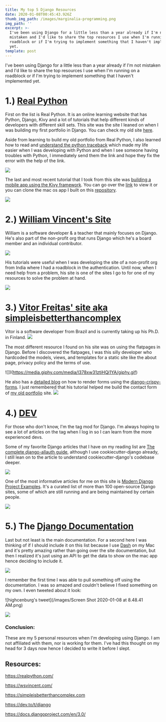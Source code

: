 ```yaml
---
title: My top 5 Django Resources
date: 2020-01-08T00:45:43.926Z
thumb_img_path: /images/marginalia-programming.png
img_path: ''
excerpt: >-
  I've been using Django for a little less than a year already if I'm not
  mistaken and I'd like to share the top resources I use when I'm running on a
  roadblock or if I'm trying to implement something that I haven't implemented
  yet.
template: post
---
```

I've been using Django for a little less than a year already if I'm not mistaken and I'd like to share the top resources I use when I'm running on a roadblock or if I'm trying to implement something that I haven't implemented yet.

# 1.) [Real Python](https://realpython.com/)

First on the list is Real Python. It is an online learning website that has Python, Django, Kivy and a lot of tutorials that help different kinds of developers with different skill sets. This site was the site I leaned on when I was building my first portfolio in Django. You can check my old site [here](https://highcenburg.herokuapp.com/). 

Aside from learning to build my old portfolio from Real Python, I also learned how to read and [understand the python traceback](https://realpython.com/python-traceback/) which made my life easier when I was developing with Python and when I see someone having troubles with Python, I immediately send them the link and hope they fix the error with the help of the link.

![](https://media.giphy.com/media/J0nJNHnnukpJm/giphy.gif)

The last and most recent tutorial that I took from this site was [building a mobile app using the Kivy framework](https://realpython.com/mobile-app-kivy-python/). You can go over the [link](https://realpython.com/mobile-app-kivy-python/) to view it or you can clone the mac os app I built on this [repository](https://github.com/reyesvicente/mac-os-calculator).

![](https://media.giphy.com/media/5VKbvrjxpVJCM/giphy.gif)

# 2.) [William Vincent's Site](https://wsvincent.com/)

William is a software developer & a teacher that mainly focuses on Django. He's also part of the non-profit org that runs Django which he's a board member and an individual contributor.

![](https://media.giphy.com/media/l3dj09hpsfuYkijDi/giphy.gif)

His tutorials were useful when I was developing the site of a non-profit org from India where I had a roadblock in the authentication. Until now, when I need help from a problem, his site is one of the sites I go to for one of my resources to solve the problem at hand.

![](https://media.giphy.com/media/srg19CG0cKMuI/giphy.gif)

# 3.) [Vitor Freitas' site aka simpleisbetterthancomplex](https://simpleisbetterthancomplex.com)

Vitor is a software developer from Brazil and is currently taking up his Ph.D. in Finland. ![](https://media.giphy.com/media/12aWRwUbRHSAX6/giphy.gif)

The most different resource I found on his site was on using the flatpages in Django. Before I discovered the flatpages, I was this silly developer who hardcoded the models, views, and templates for a static site like the about page, privacy policy and the terms of use.

!\[])(https://media.giphy.com/media/l378xw31ztiHQi1YA/giphy.gif)

He also has a [detailed blog](https://simpleisbetterthancomplex.com/tutorial/2018/11/28/advanced-form-rendering-with-django-crispy-forms.html) on how to render forms using the [django-crispy-forms](https://readthedocs.org/projects/django-crispy-forms/). I just remembered that his tutorial helped me build the contact form of [my old portfolio](https://highcenburg.herokuapp.com/contact/) site. ![](https://media.giphy.com/media/3osxY7xVVSgMfAPZ16/giphy.gif)

# 4.) [DEV](https://dev.to/t/django)

For those who don't know, I'm the tag mod for Django. I'm always hoping to see a lot of articles on the tag when I log in so I can learn from the more experienced devs.

Some of my favorite Django articles that I have on my reading list are [The complete django-allauth guide](https://dev.to/gajesh/the-complete-django-allauth-guide-la3), although I use cookiecutter-django already, I still lean on to the article to understand cookiecutter-django's codebase deeper.

![](https://media.giphy.com/media/XDQkdl6Yl8q45jYwa1/giphy.gif)

One of the most informative articles for me on this site is [Modern Django Project Examples](https://dev.to/omenapps/modern-django-project-examples-58mm). It's a curated list of more than 100 open-source Django sites, some of which are still running and are being maintained by certain people.

![](https://media.giphy.com/media/ToMjGpnXBTw7vnokxhu/giphy.gif)

# 5.) The [Django Documentation](https://docs.djangoproject.com/en/3.0/)

Last but not least is the main documentation. For a second here I was thinking of if I should include it on this list because I use [Dash](https://kapeli.com/dash) on my Mac and it's pretty amazing rather than going over the site documentation, but then I realized it's just using an API to get the data to show on the mac app hence deciding to include it.

![](https://media.giphy.com/media/j2wpZyLy2s70ul4TKo/giphy.gif)

I remember the first time I was able to pull something off using the documentation. I was so amazed and couldn't believe I fixed something on my own. I even tweeted about it look:

![highcenburg's tweet](/images/Screen Shot 2020-01-08 at 8.48.41 AM.png)

![](https://media.giphy.com/media/zaqclXyLz3Uoo/giphy.gif)

### Conclusion:

These are my 5 personal resources when I'm developing using Django. I am not affiliated with them, nor is working for them. I've had this thought on my head for 3 days now hence I decided to write it before I slept.

## Resources:

https://realpython.com/

https://wsvincent.com/

https://simpleisbetterthancomplex.com

https://dev.to/t/django

https://docs.djangoproject.com/en/3.0/
